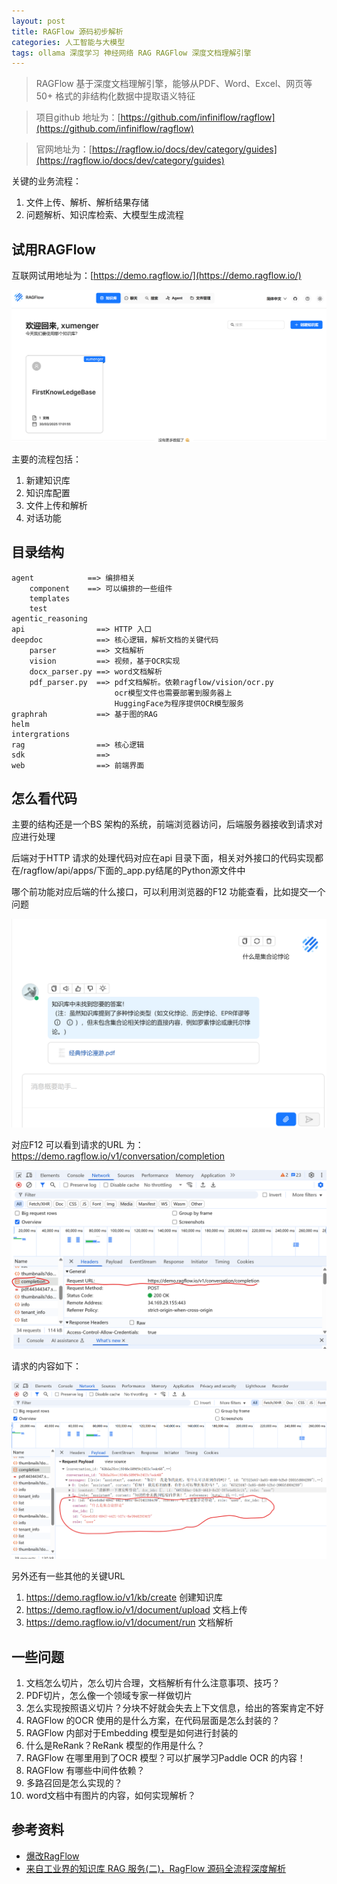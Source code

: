```yaml
---
layout: post
title: RAGFlow 源码初步解析
categories: 人工智能与大模型
tags: ollama 深度学习 神经网络 RAG RAGFlow 深度文档理解引擎
---
```


>RAGFlow 基于深度文档理解引擎，能够从PDF、Word、Excel、网页等50+ 格式的非结构化数据中提取语义特征

>项目github 地址为：[https://github.com/infiniflow/ragflow](https://github.com/infiniflow/ragflow)

>官网地址为：[https://ragflow.io/docs/dev/category/guides](https://ragflow.io/docs/dev/category/guides)

关键的业务流程：

1. 文件上传、解析、解析结果存储
2. 问题解析、知识库检索、大模型生成流程

## 试用RAGFlow

互联网试用地址为：[https://demo.ragflow.io/](https://demo.ragflow.io/)

![](../media/image/2025-03-30/01.png)

主要的流程包括：

1. 新建知识库
2. 知识库配置
3. 文件上传和解析
4. 对话功能

## 目录结构

```
agent            ==> 编排相关
    component    ==> 可以编排的一些组件
    templates
    test
agentic_reasoning
api                ==> HTTP 入口
deepdoc            ==> 核心逻辑，解析文档的关键代码
    parser         ==> 文档解析
    vision         ==> 视频，基于OCR实现
    docx_parser.py ==> word文档解析
    pdf_parser.py  ==> pdf文档解析。依赖ragflow/vision/ocr.py
                       ocr模型文件也需要部署到服务器上
                       HuggingFace为程序提供OCR模型服务
graphrah           ==> 基于图的RAG
helm
intergrations
rag                ==> 核心逻辑
sdk                ==> 
web                ==> 前端界面
```

## 怎么看代码

主要的结构还是一个BS 架构的系统，前端浏览器访问，后端服务器接收到请求对应进行处理

后端对于HTTP 请求的处理代码对应在api 目录下面，相关对外接口的代码实现都在/ragflow/api/apps/下面的_app.py结尾的Python源文件中

哪个前功能对应后端的什么接口，可以利用浏览器的F12 功能查看，比如提交一个问题

![](../media/image/2025-03-30/02.png)

对应F12 可以看到请求的URL 为：https://demo.ragflow.io/v1/conversation/completion

![](../media/image/2025-03-30/03.png)

请求的内容如下：

![](../media/image/2025-03-30/04.png)

另外还有一些其他的关键URL

1. https://demo.ragflow.io/v1/kb/create 创建知识库
2. https://demo.ragflow.io/v1/document/upload 文档上传
3. https://demo.ragflow.io/v1/document/run 文档解析

## 一些问题

1. 文档怎么切片，怎么切片合理，文档解析有什么注意事项、技巧？
2. PDF切片，怎么像一个领域专家一样做切片
3. 怎么实现按照语义切片？分块不好就会失去上下文信息，给出的答案肯定不好
4. RAGFlow 的OCR 使用的是什么方案，在代码层面是怎么封装的？
5. RAGFlow 内部对于Embedding 模型是如何进行封装的
6. 什么是ReRank？ReRank 模型的作用是什么？
7. RAGFlow 在哪里用到了OCR 模型？可以扩展学习Paddle OCR 的内容！
8. RAGFlow 有哪些中间件依赖？
9. 多路召回是怎么实现的？
10. word文档中有图片的内容，如何实现解析？

## 参考资料

* [爆改RagFlow](https://blog.csdn.net/weixin_43008312/article/details/144752437)
* [来自工业界的知识库 RAG 服务(二)，RagFlow 源码全流程深度解析](https://hustyichi.github.io/2024/05/15/ragflow/)
